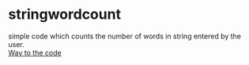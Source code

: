 # stringwordcount
simple code which counts the number of words in string entered by the user.<br/>
[Way to the code](https://github.com/ASTHA193/stringwordcount/commit/15ad6b50317f7148ffb25473bf210f97852133f0)
